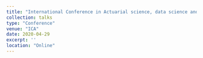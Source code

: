```yaml
---
title: "International Conference in Actuarial science, data science and finance"
collection: talks
type: "Conference"
venue: "ICA"
date: 2020-04-29
excerpt: ''
location: "Online"
---
```

